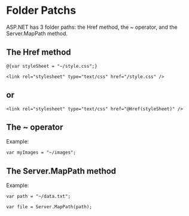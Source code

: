 # Folder Patchs
ASP.NET has 3 folder paths: the Href method, the ~ operator, and the Server.MapPath method.

## The Href method
`@{var styleSheet = "~/style.css";}`

`<link rel="stylesheet" type="text/css" href="/style.css" />`

## or

`<link rel="stylesheet" type="text/css" href="@Href(styleSheet)" />`

## The ~ operator
Example:

`var myImages = "~/images";`
## The Server.MapPath method
Example:

`var path = "~/data.txt";`

`var file = Server.MapPath(path);`
